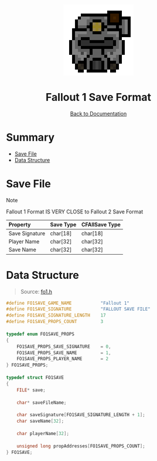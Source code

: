 <div align="center">

![Fallout 1 Logo 192x192](../assets/fo1/fo1_logo_192x192.png)

# Fallout 1 Save Format

[Back to Documentation](../DOCS.md)

</div>



# Summary

* [Save File](#save-file)
* [Data Structure](#data-structure)



# Save File

> [!NOTE]
> Fallout 1 Format IS VERY CLOSE to Fallout 2 Save Format

| Property       | Save Type | CFAllSave Type |
| :------------- | :-------- | :------------- |
| Save Signature | char[18]  | char[18]       |
| Player Name    | char[32]  | char[32]       |
| Save Name      | char[32]  | char[32]       |



# Data Structure

> Source: [fo1.h](../src/fo1.h)

```c
#define FO1SAVE_GAME_NAME           "Fallout 1"
#define FO1SAVE_SIGNATURE           "FALLOUT SAVE FILE"
#define FO1SAVE_SIGNATURE_LENGTH    17
#define FO1SAVE_PROPS_COUNT         3

typedef enum FO1SAVE_PROPS
{
    FO1SAVE_PROPS_SAVE_SIGNATURE    = 0,
    FO1SAVE_PROPS_SAVE_NAME         = 1,
    FO1SAVE_PROPS_PLAYER_NAME       = 2
} FO1SAVE_PROPS;

typedef struct FO1SAVE
{
    FILE* save;

    char* saveFileName;

    char saveSignature[FO1SAVE_SIGNATURE_LENGTH + 1];
    char saveName[32];

    char playerName[32];

    unsigned long propAddresses[FO1SAVE_PROPS_COUNT];
} FO1SAVE;
```
